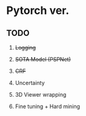 # Pytorch ver.

## TODO

  1. ~~Logging~~

  2. ~~SOTA Model (PSPNet)~~
  
  3. ~~CRF~~
  
  4. Uncertainty

  5. 3D Viewer wrapping

  6. Fine tuning + Hard mining
